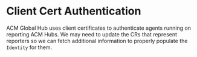 # Client Cert Authentication

ACM Global Hub uses client certificates to authenticate agents running on reporting ACM Hubs.  We may need to
update the CRs that represent reporters so we can fetch additional information to properly populate the
`Identity` for them.
